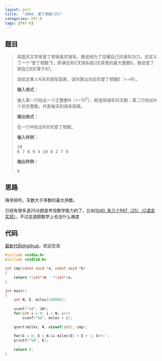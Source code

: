 ```yaml
---
layout: post
title:  "1060. 爱丁顿数(25)"
categories: PAT-B
tags: [PAT-B]
---
```

## 题目

> <div id="problemContent">
> <p>
> 英国天文学家爱丁顿很喜欢骑车。据说他为了炫耀自己的骑车功力，还定义了一个“爱丁顿数”E，即满足有E天骑车超过E英里的最大整数E。据说爱丁顿自己的E等于87。
> </p>
> <p>
> 现给定某人N天的骑车距离，请你算出对应的爱丁顿数E（&lt;=N）。
> </p>
> <p><b>
> 输入格式：
> </b></p>
> <p>
> 输入第一行给出一个正整数N（&lt;=10<sup>5</sup>），即连续骑车的天数；第二行给出N个非负整数，代表每天的骑车距离。
> </p>
> <p><b>
> 输出格式：
> </b></p>
> <p>
> 在一行中给出N天的爱丁顿数。</p>
> <b>输入样例：</b><pre>
> 10
> 6 7 6 9 3 10 8 2 7 8
> </pre>
> <b>输出样例：</b><pre>
> 6
> </pre>
> </div>

## 思路

降序排列，天数大于序数的最大序数。

已经有很多道25分题是考验数学能力的了，比如[1040. 有几个PAT（25）（C语言实现）](http://www.jianshu.com/p/65291de1906b)，不过这道题数学上也没什么难度

## 代码

[最新代码@github](https://github.com/OliverLew/PAT/blob/master/PATBasic/1060.c)，欢迎交流
```c
#include <stdio.h>
#include <stdlib.h>

int cmp(const void *a, const void *b) 
{ 
    return *(int*)b - *(int*)a; 
}

int main()
{
    int N, E, miles[100000];
    
    scanf("%d", &N);
    for(int i = 0; i < N; i++) 
        scanf("%d", miles + i);
    
    qsort(miles, N, sizeof(int), cmp);
    
    for(E = 0; E < N && miles[E] > E + 1; E++) ;
    printf("%d", E);
    
    return 0;
}

```